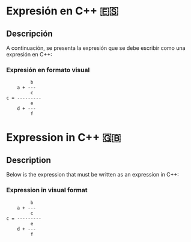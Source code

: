 # Expresión en C++ 🇪🇸

## Descripción

A continuación, se presenta la expresión que se debe escribir como una expresión en C++:

### Expresión en formato visual

```
         b
    a + ---
         c
c = ---------
         e
    d + ---
         f
```

# Expression in C++ 🇬🇧

## Description

Below is the expression that must be written as an expression in C++:

### Expression in visual format

```
         b
    a + ---
         c
c = ---------
         e
    d + ---
         f
```
